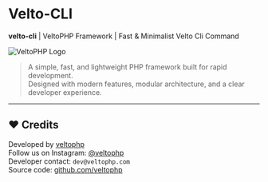 # Velto-CLI

**velto-cli** | VeltoPHP Framework | Fast & Minimalist Velto Cli Command

![VeltoPHP Logo](https://res.cloudinary.com/drbowe2hn/image/upload/v1750857194/VeltoPHP2_la6xfv.png)

> A simple, fast, and lightweight PHP framework built for rapid development.  
> Designed with modern features, modular architecture, and a clear developer experience.


---

## ❤️ Credits

Developed by [veltophp](https://veltophp.com)  
Follow us on Instagram: [@veltophp](https://instagram.com/veltophp)  
Developer contact: `dev@veltophp.com`  
Source code: [github.com/veltophp](https://github.com/veltophp)